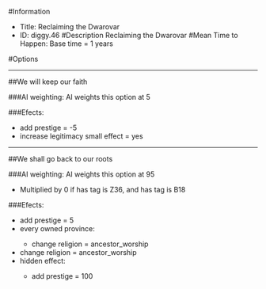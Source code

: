 #Information
 - Title: Reclaiming the Dwarovar
 - ID: diggy.46
#Description
Reclaiming the Dwarovar
#Mean Time to Happen:
Base time = 1 years

#Options

___
##We will keep our faith

###AI weighting:
AI weights this option at 5


###Efects:<ul><li>add prestige = -5</li><li>increase legitimacy small effect = yes</li></ul>

___
##We shall go back to our roots

###AI weighting:
AI weights this option at 95
 - Multiplied by 0 if has tag is Z36, and has tag is B18


###Efects:<ul><li>add prestige = 5</li><li>every owned province:</li><ul><li>change religion = ancestor_worship</li></ul><li>change religion = ancestor_worship</li><li>hidden effect:</li><ul><li>add prestige = 100</li></ul></ul>

